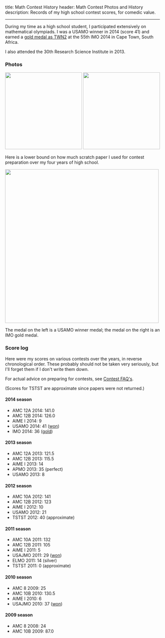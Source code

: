 title: Math Contest History
header: Math Contest Photos and History
description: Records of my high school contest scores, for comedic value.

---

During my time as a high school student, I participated extensively on mathematical olympiads.
I was a USAMO winner in 2014 (score 41) and earned a [gold medal as TWN2][imo]
at the 55th IMO 2014 in Cape Town, South Africa.

I also attended the 30th Research Science Institute in 2013.

### Photos

<img src="https://lh3.googleusercontent.com/yjttKrW9tFVAKRX7dIvcA7-Yf-BdEl0qJ-H5SZZ4hZHgLbBRjO_nHu-v9pZxpiFq2W_QOlTtUT9yDYVXyy5FicivicISwOoNWsbYGXFIs2tPBJYrhcMC9BFvx_KOxIrTiJa1_2nWa7VHsTOw4XBfGKCIRHTJdTnnP_p-uQCTa45zPK3kNhGLXAoEQ4-rYtCeSBXwZBrtMhzWSSj1Jo0_0SKVCDDEIoLESyJ13GjNH8rO4ex0HUbUfRZnuiIS3GqZfZ0WTjnTbXYFUIz0Te2lV9m2OTpoerO7e1K6S2STVoEO4y43F4yzZ9vU24XIZapW0MIobqE0vwl1E0moKDKEhyeQasNQPDCSWtAeQBPhCa3OeDGG6vrh3fxWI_vEXjo0PNv3CNFEuhTzn3fUu_Tn1x0dAJWRkahHOLhcQmJeb6H-vMeBvZ_u8v3uaE51ExM0nKq1Xj-b-bOhqF9j5u_w9omlozi37LbXFHVulyatRc67VqB5e8SpA1thm2B6Yix16Ms9zZWDxh1RAivT_tQ1laP0nAp9x8uxqeXar-IdbKJ3LDKd3VpWYp7sBnTb5FcrBbcIKzJb6sF2YSVtPBmeQbUBSnIOVf_jqJr9TO-22kDNWM74QtbrocHkcWIHU67DTFiEz1CrVmVjzsZLL7FYJc5SPd1o_Dq4Ogp4u9F3dv8=w1400-h922-no" height="250">
<img src="https://lh3.googleusercontent.com/lQTldD-8AkKFvzKc6dgLVVwc0eM9eH4BruU3sK-2wajgPTvQmKSeTL5uxoN-WRZEvTEzX0-tgidomBPpxzM6jkGA7Ii61ldk2et4MtyL7fsAa_wAsDjLi1HDtPp-Z9JyV3KWNLNQY9r2E9U6xNdTLL1JiarttFPrSjROmrA1uvYQmn-jJyNIqBljWTCilCoe3kxNjxX0kO48yDuxiJCSrlgy2hIRyG6ROZybpXlRtXuFq2zf204dFrxenlJgNt2PXgkm2_Se5Y4Q-raO96v2GtbZDvyKR45qKCESCxh7HCaydXgkJzFxjOc1mtPdgh3Xp4cFeCZbLblLxp1E55VTs8zJCr_6-hnIAbKdqfzGOqJ9MOggBXlRK4TNbRX24ftHdjT4iF1Eb7-a0CSWd4AtXpvb4bsVoX1WYxxXM4ininoyWhObnBZdEswPbR64VcpXUIPW0Jw2JXtt308wC80RXToM5TyRYf_3Gx8of-pS_-mft40eg7Y3_UzSrew7LbM15fDuvOSi8PyUgA485lcYMWBR43FMldhDIH9WxnBDtjAkGRGSPotXBFhslcfpQ7x8eUunxD8Acm2wZOChn31wZOL5h1MLUvBhXBIfXvuPRWv7vB50XnPSr8f6gByPA6Vd8Zl9FoWsdUGejjfo6xu33nHG6xuPiyhxrSsIsf_LuVs=w1383-h922-no" height="250">

Here is a lower bound on how much scratch paper I used for
contest preparation over my four years of high school.

<img src="static/scratch.jpg" height="500">

The medal on the left is a USAMO winner medal;
the medal on the right is an IMO gold medal.

### Score log

Here were my scores on various contests over the years, in reverse chronological order.
These probably should not be taken very seriously,
but I'll forget them if I don't write them down.

For actual advice on preparing for contests,
see [Contest FAQ's](FAQs/contest.html).

(Scores for TSTST are approximate since papers were not returned.)

#### 2014 season
+ AMC 12A 2014: 141.0
+ AMC 12B 2014: 126.0
+ AIME I 2014: 9
+ USAMO 2014: 41 ([won](https://www.maa.org/news/winners-of-united-states-of-america-mathematical-olympiad-announced))
+ IMO 2014: 36 ([gold][imo])

#### 2013 season
+ AMC 12A 2013: 121.5
+ AMC 12B 2013: 115.5
+ AIME I 2013: 14
+ APMO 2013: 35 (perfect)
+ USAMO 2013: 8

#### 2012 season
+ AMC 10A 2012: 141
+ AMC 12B 2012: 123
+ AIME I 2012: 10
+ USAMO 2012: 21
+ TSTST 2012: 40 (approximate)

#### 2011 season
+ AMC 10A 2011: 132
+ AMC 12B 2011: 105
+ AIME I 2011: 5
+ USAJMO 2011: 29 ([won](https://www.maa.org/sites/default/files/pdf/AMC/usamo/2011/11USAJMO-honor_top14.pdf))
+ ELMO 2011: 14 (silver)
+ TSTST 2011: 0 (approximate)

#### 2010 season
+ AMC 8 2009: 25
+ AMC 10B 2010: 130.5
+ AIME I 2010: 6
+ USAJMO 2010: 37 ([won](https://www.maa.org/news/usa-junior-mathematical-olympiad-2010-usajmo-winners))

#### 2009 season
+ AMC 8 2008: 24
+ AMC 10B 2009: 87.0

[imo]: http://imo-official.org/participant_r.aspx?id=24870

